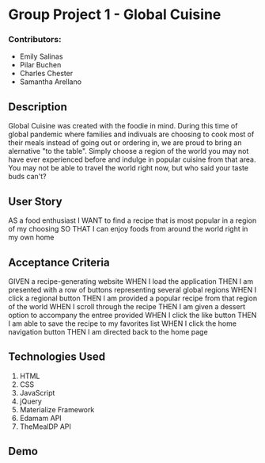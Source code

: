 # Group Project 1 - Global Cuisine

### Contributors:
  - Emily Salinas
  - Pilar Buchen
  - Charles Chester
  - Samantha Arellano
  
## Description
Global Cuisine was created with the foodie in mind. During this time of global pandemic where families and indivuals are choosing to cook most of their meals instead of going out or ordering in, we are proud to bring an alernative "to the table". Simply choose a region of the world you may not have ever experienced before and indulge in popular cuisine from that area. You may not be able to travel the world right now, but who said your taste buds can't?

## User Story
 AS a food enthusiast 
 I WANT to find a recipe that is most popular in a region of my choosing
 SO THAT I can enjoy foods from around the world right in my own home

## Acceptance Criteria
GIVEN a recipe-generating website
WHEN I load the application
THEN I am presented with a row of buttons representing several global regions
WHEN I click a regional button
THEN I am provided a popular recipe from that region of the world
WHEN I scroll through the recipe
THEN I am given a dessert option to accompany the entree provided
WHEN I click the like button
THEN I am able to save the recipe to my favorites list
WHEN I click the home navigation button
THEN I am directed back to the home page

## Technologies Used
1. HTML
2. CSS
3. JavaScript
4. jQuery
5. Materialize Framework
6. Edamam API
7. TheMealDP API

## Demo


